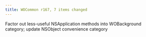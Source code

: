 ```yaml
---
title: WOCommon r167, 7 items changed
---
```


Factor out less-useful NSApplication methods into WOBackground category; update NSObject convenience category
